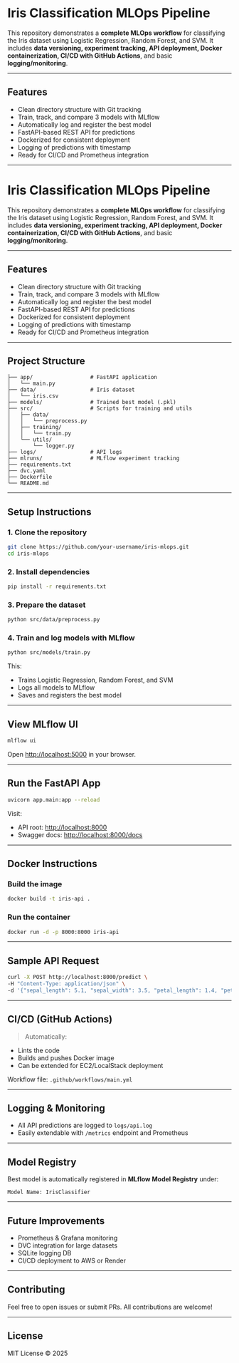 # Iris Classification MLOps Pipeline

This repository demonstrates a **complete MLOps workflow** for classifying the Iris dataset using Logistic Regression, Random Forest, and SVM. It includes **data versioning, experiment tracking, API deployment, Docker containerization, CI/CD with GitHub Actions**, and basic **logging/monitoring**.

---

## Features

- Clean directory structure with Git tracking
- Train, track, and compare 3 models with MLflow
- Automatically log and register the best model
- FastAPI-based REST API for predictions
- Dockerized for consistent deployment
- Logging of predictions with timestamp
- Ready for CI/CD and Prometheus integration

---




# Iris Classification MLOps Pipeline

This repository demonstrates a **complete MLOps workflow** for classifying the Iris dataset using Logistic Regression, Random Forest, and SVM. It includes **data versioning, experiment tracking, API deployment, Docker containerization, CI/CD with GitHub Actions**, and basic **logging/monitoring**.

---

## Features

- Clean directory structure with Git tracking
- Train, track, and compare 3 models with MLflow
- Automatically log and register the best model
- FastAPI-based REST API for predictions
- Dockerized for consistent deployment
- Logging of predictions with timestamp
- Ready for CI/CD and Prometheus integration

---

## Project Structure

```
├── app/                  # FastAPI application
│   └── main.py
├── data/                 # Iris dataset
│   └── iris.csv
├── models/               # Trained best model (.pkl)
├── src/                  # Scripts for training and utils
│   ├── data/
│   │   └── preprocess.py
│   ├── training/
│   │   └── train.py
│   └── utils/
│       └── logger.py
├── logs/                 # API logs
├── mlruns/               # MLflow experiment tracking
├── requirements.txt
├── dvc.yaml
├── Dockerfile
└── README.md
```

---

## Setup Instructions

### 1. Clone the repository
```bash
git clone https://github.com/your-username/iris-mlops.git
cd iris-mlops
```

### 2. Install dependencies
```bash
pip install -r requirements.txt
```

### 3. Prepare the dataset
```bash
python src/data/preprocess.py
```

### 4. Train and log models with MLflow
```bash
python src/models/train.py
```

This:
- Trains Logistic Regression, Random Forest, and SVM
- Logs all models to MLflow
- Saves and registers the best model

---

## View MLflow UI

```bash
mlflow ui
```
Open [http://localhost:5000](http://localhost:5000) in your browser.

---

## Run the FastAPI App

```bash
uvicorn app.main:app --reload
```

Visit:
- API root: [http://localhost:8000](http://localhost:8000)
- Swagger docs: [http://localhost:8000/docs](http://localhost:8000/docs)

---

## Docker Instructions

### Build the image
```bash
docker build -t iris-api .
```

### Run the container
```bash
docker run -d -p 8000:8000 iris-api
```

---

## Sample API Request

```bash
curl -X POST http://localhost:8000/predict \
-H "Content-Type: application/json" \
-d '{"sepal_length": 5.1, "sepal_width": 3.5, "petal_length": 1.4, "petal_width": 0.2}'
```

---

## CI/CD (GitHub Actions)

> Automatically:
- Lints the code
- Builds and pushes Docker image
- Can be extended for EC2/LocalStack deployment

Workflow file: `.github/workflows/main.yml`

---

## Logging & Monitoring

- All API predictions are logged to `logs/api.log`
- Easily extendable with `/metrics` endpoint and Prometheus

---

## Model Registry

Best model is automatically registered in **MLflow Model Registry** under:
```
Model Name: IrisClassifier
```

---

## Future Improvements

- Prometheus & Grafana monitoring
- DVC integration for large datasets
- SQLite logging DB
- CI/CD deployment to AWS or Render

---

## Contributing

Feel free to open issues or submit PRs. All contributions are welcome!

---

## License

MIT License © 2025

